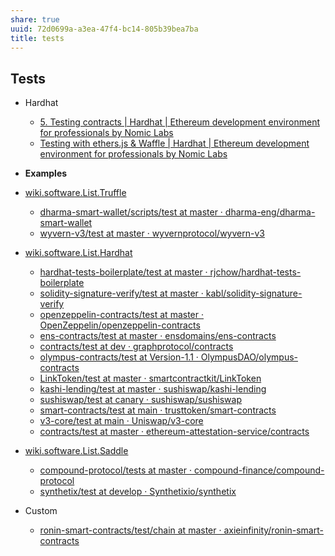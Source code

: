 ```yaml
---
share: true
uuid: 72d0699a-a3ea-47f4-bc14-805b39bea7ba
title: tests
---
```

## Tests

* Hardhat
  * [5. Testing contracts | Hardhat | Ethereum development environment for professionals by Nomic Labs](https://hardhat.org/tutorial/testing-contracts.html)
  * [Testing with ethers.js & Waffle | Hardhat | Ethereum development environment for professionals by Nomic Labs](https://hardhat.org/guides/waffle-testing.html)

* **Examples**
* [wiki.software.List.Truffle](../dentropydaemon-wiki/Software/List/Truffle)
  * [dharma-smart-wallet/scripts/test at master · dharma-eng/dharma-smart-wallet](https://github.com/dharma-eng/dharma-smart-wallet/tree/master/scripts/test)
  * [wyvern-v3/test at master · wyvernprotocol/wyvern-v3](https://github.com/wyvernprotocol/wyvern-v3/tree/master/test)
* [wiki.software.List.Hardhat](../dentropydaemon-wiki/Software/List/Hardhat)
  * [hardhat-tests-boilerplate/test at master · rjchow/hardhat-tests-boilerplate](https://github.com/rjchow/hardhat-tests-boilerplate/tree/master/test)
  * [solidity-signature-verify/test at master · kabl/solidity-signature-verify](https://github.com/kabl/solidity-signature-verify/tree/master/test)
  * [openzeppelin-contracts/test at master · OpenZeppelin/openzeppelin-contracts](https://github.com/OpenZeppelin/openzeppelin-contracts/tree/master/test)
  * [ens-contracts/test at master · ensdomains/ens-contracts](https://github.com/ensdomains/ens-contracts/tree/master/test)
  * [contracts/test at dev · graphprotocol/contracts](https://github.com/graphprotocol/contracts/tree/dev/test)
  * [olympus-contracts/test at Version-1.1 · OlympusDAO/olympus-contracts](https://github.com/OlympusDAO/olympus-contracts/tree/Version-1.1/test)
  * [LinkToken/test at master · smartcontractkit/LinkToken](https://github.com/smartcontractkit/LinkToken/tree/master/test)
  * [kashi-lending/test at master · sushiswap/kashi-lending](https://github.com/sushiswap/kashi-lending/tree/master/test)
  * [sushiswap/test at canary · sushiswap/sushiswap](https://github.com/sushiswap/sushiswap/tree/canary/test)
  * [smart-contracts/test at main · trusttoken/smart-contracts](https://github.com/trusttoken/smart-contracts/tree/main/test)
  * [v3-core/test at main · Uniswap/v3-core](https://github.com/Uniswap/v3-core/tree/main/test)
  * [contracts/test at master · ethereum-attestation-service/contracts](https://github.com/ethereum-attestation-service/contracts/tree/master/test)
* [wiki.software.List.Saddle](../dentropydaemon-wiki/Software/List/Saddle)
  * [compound-protocol/tests at master · compound-finance/compound-protocol](https://github.com/compound-finance/compound-protocol/tree/master/tests)
  * [synthetix/test at develop · Synthetixio/synthetix](https://github.com/Synthetixio/synthetix/tree/develop/test)
* Custom
  * [ronin-smart-contracts/test/chain at master · axieinfinity/ronin-smart-contracts](https://github.com/axieinfinity/ronin-smart-contracts/tree/master/test/chain)